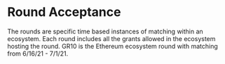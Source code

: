 # Round Acceptance

The rounds are specific time based instances of matching within an ecosystem. Each round includes all the grants allowed in the ecosystem hosting the round. GR10 is the Ethereum ecosystem round with matching from 6/16/21 - 7/1/21.
